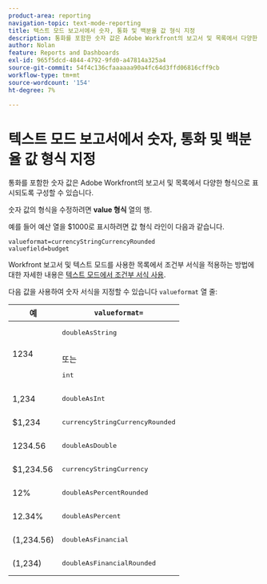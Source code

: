 ```yaml
---
product-area: reporting
navigation-topic: text-mode-reporting
title: 텍스트 모드 보고서에서 숫자, 통화 및 백분율 값 형식 지정
description: 통화를 포함한 숫자 값은 Adobe Workfront의 보고서 및 목록에서 다양한 형식으로 표시되도록 구성할 수 있습니다.
author: Nolan
feature: Reports and Dashboards
exl-id: 965f5dcd-4844-4792-9fd0-a47814a325a4
source-git-commit: 54f4c136cfaaaaaa90a4fc64d3ffd06816cff9cb
workflow-type: tm+mt
source-wordcount: '154'
ht-degree: 7%

---
```


# 텍스트 모드 보고서에서 숫자, 통화 및 백분율 값 형식 지정

통화를 포함한 숫자 값은 Adobe Workfront의 보고서 및 목록에서 다양한 형식으로 표시되도록 구성할 수 있습니다.

숫자 값의 형식을 수정하려면 **value 형식** 열의 행.

예를 들어 예산 열을 $1000로 표시하려면 값 형식 라인이 다음과 같습니다.

```
valueformat=currencyStringCurrencyRounded
valuefield=budget
```

Workfront 보고서 및 텍스트 모드를 사용한 목록에서 조건부 서식을 적용하는 방법에 대한 자세한 내용은 [텍스트 모드에서 조건부 서식 사용](../../../reports-and-dashboards/reports/text-mode/use-conditional-formatting-text-mode.md).

다음 값을 사용하여 숫자 서식을 지정할 수 있습니다 `valueformat` 열 줄:

| 예 | `valueformat=` |
|---|---|
| 1234 | <pre>doubleAsString</pre> <br>또는 <br><pre>int</pre> |
| 1,234 | <pre>doubleAsInt</pre> |
| $1,234 | <pre>currencyStringCurrencyRounded</pre> |
| 1234.56 | <pre>doubleAsDouble</pre> |
| $1,234.56 | <pre>currencyStringCurrency</pre> |
| 12% | <pre>doubleAsPercentRounded</pre> |
| 12.34% | <pre>doubleAsPercent</pre> |
| (1,234.56) | <pre>doubleAsFinancial</pre> |
| (1,234) | <pre>doubleAsFinancialRounded</pre> |
